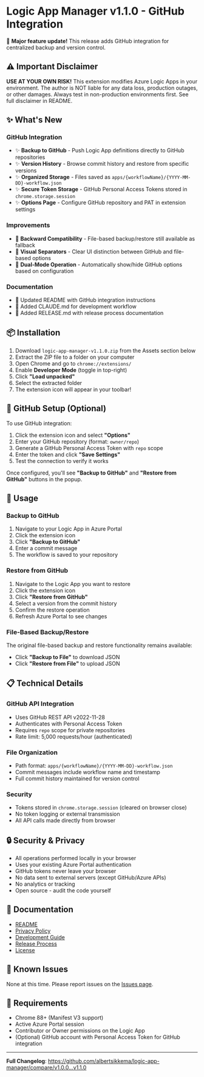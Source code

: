 # Logic App Manager v1.1.0 - GitHub Integration

🚀 **Major feature update!** This release adds GitHub integration for centralized backup and version control.

## ⚠️ Important Disclaimer

**USE AT YOUR OWN RISK!** This extension modifies Azure Logic Apps in your environment. The author is NOT liable for any data loss, production outages, or other damages. Always test in non-production environments first. See full disclaimer in README.

## ✨ What's New

### GitHub Integration
- ✨ **Backup to GitHub** - Push Logic App definitions directly to GitHub repositories
- ✨ **Version History** - Browse commit history and restore from specific versions
- ✨ **Organized Storage** - Files saved as `apps/{workflowName}/{YYYY-MM-DD}-workflow.json`
- ✨ **Secure Token Storage** - GitHub Personal Access Tokens stored in `chrome.storage.session`
- ✨ **Options Page** - Configure GitHub repository and PAT in extension settings

### Improvements
- 🔧 **Backward Compatibility** - File-based backup/restore still available as fallback
- 🔧 **Visual Separators** - Clear UI distinction between GitHub and file-based options
- 🔧 **Dual-Mode Operation** - Automatically show/hide GitHub options based on configuration

### Documentation
- 📝 Updated README with GitHub integration instructions
- 📝 Added CLAUDE.md for development workflow
- 📝 Added RELEASE.md with release process documentation

## 📦 Installation

1. Download `logic-app-manager-v1.1.0.zip` from the Assets section below
2. Extract the ZIP file to a folder on your computer
3. Open Chrome and go to `chrome://extensions/`
4. Enable **Developer Mode** (toggle in top-right)
5. Click **"Load unpacked"**
6. Select the extracted folder
7. The extension icon will appear in your toolbar!

## 🚀 GitHub Setup (Optional)

To use GitHub integration:

1. Click the extension icon and select **"Options"**
2. Enter your GitHub repository (format: `owner/repo`)
3. Generate a GitHub Personal Access Token with `repo` scope
4. Enter the token and click **"Save Settings"**
5. Test the connection to verify it works

Once configured, you'll see **"Backup to GitHub"** and **"Restore from GitHub"** buttons in the popup.

## 🚀 Usage

### Backup to GitHub
1. Navigate to your Logic App in Azure Portal
2. Click the extension icon
3. Click **"Backup to GitHub"**
4. Enter a commit message
5. The workflow is saved to your repository

### Restore from GitHub
1. Navigate to the Logic App you want to restore
2. Click the extension icon
3. Click **"Restore from GitHub"**
4. Select a version from the commit history
5. Confirm the restore operation
6. Refresh Azure Portal to see changes

### File-Based Backup/Restore
The original file-based backup and restore functionality remains available:
- Click **"Backup to File"** to download JSON
- Click **"Restore from File"** to upload JSON

## 📋 Technical Details

### GitHub API Integration
- Uses GitHub REST API v2022-11-28
- Authenticates with Personal Access Token
- Requires `repo` scope for private repositories
- Rate limit: 5,000 requests/hour (authenticated)

### File Organization
- Path format: `apps/{workflowName}/{YYYY-MM-DD}-workflow.json`
- Commit messages include workflow name and timestamp
- Full commit history maintained for version control

### Security
- Tokens stored in `chrome.storage.session` (cleared on browser close)
- No token logging or external transmission
- All API calls made directly from browser

## 🔒 Security & Privacy

- All operations performed locally in your browser
- Uses your existing Azure Portal authentication
- GitHub tokens never leave your browser
- No data sent to external servers (except GitHub/Azure APIs)
- No analytics or tracking
- Open source - audit the code yourself

## 📄 Documentation

- [README](https://github.com/albertsikkema/logic-app-manager#readme)
- [Privacy Policy](https://github.com/albertsikkema/logic-app-manager/blob/main/PRIVACY_POLICY.md)
- [Development Guide](https://github.com/albertsikkema/logic-app-manager/blob/main/CLAUDE.md)
- [Release Process](https://github.com/albertsikkema/logic-app-manager/blob/main/RELEASE.md)
- [License](https://github.com/albertsikkema/logic-app-manager/blob/main/LICENSE)

## 🐛 Known Issues

None at this time. Please report issues on the [Issues page](https://github.com/albertsikkema/logic-app-manager/issues).

## 📝 Requirements

- Chrome 88+ (Manifest V3 support)
- Active Azure Portal session
- Contributor or Owner permissions on the Logic App
- (Optional) GitHub account with Personal Access Token for GitHub integration

---

**Full Changelog**: https://github.com/albertsikkema/logic-app-manager/compare/v1.0.0...v1.1.0

